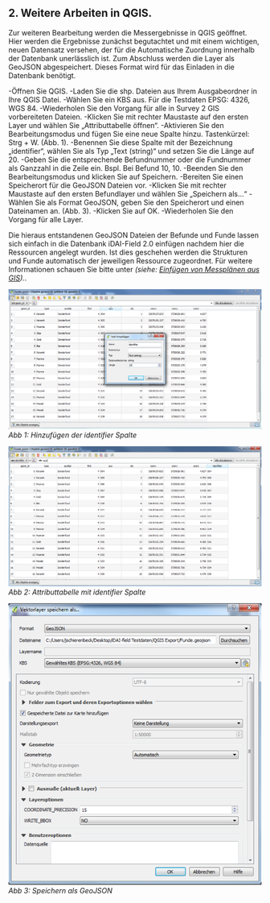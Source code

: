 ﻿## 2. Weitere Arbeiten in QGIS.

Zur weiteren Bearbeitung werden die Messergebnisse in QGIS geöffnet.
Hier werden die Ergebnisse zunächst begutachtet und mit einem wichtigen, neuen Datensatz versehen, der für die Automatische Zuordnung innerhalb der Datenbank unerlässlich ist. Zum Abschluss werden die Layer als GeoJSON abgespeichert.
Dieses Format wird für das Einladen in die Datenbank benötigt.

-Öffnen Sie QGIS.
-Laden Sie die shp. Dateien aus Ihrem Ausgabeordner in Ihre QGIS Datei.
-Wählen Sie ein KBS aus. Für die Testdaten EPSG: 4326, WGS 84.
-Wiederholen Sie den Vorgang für alle in Survey 2 GIS vorbereiteten Dateien.
-Klicken Sie mit rechter Maustaste auf den ersten Layer und wählen Sie „Attributtabelle öffnen“.
-Aktivieren Sie den Bearbeitungsmodus und fügen Sie eine neue Spalte hinzu. Tastenkürzel: Strg + W. (Abb. 1).
-Benennen Sie diese Spalte mit der Bezeichnung „identifier“, wählen Sie als Typ „Text (string)“ und setzen Sie die Länge auf 20.
-Geben Sie die entsprechende Befundnummer oder die Fundnummer als Ganzzahl in die Zeile ein. Bspl. Bei Befund 10, 10.
-Beenden Sie den Bearbeitungsmodus und klicken Sie auf Speichern.
-Bereiten Sie einen Speicherort für die GeoJSON Dateien vor.
-Klicken Sie mit rechter Maustaste auf den ersten Befundlayer und wählen Sie „Speichern als...“
-Wählen Sie als Format GeoJSON, geben Sie den Speicherort und einen Dateinamen an. (Abb. 3).
-Klicken Sie auf OK.
-Wiederholen Sie den Vorgang für alle Layer.

Die hieraus entstandenen GeoJSON Dateien der Befunde und Funde lassen sich einfach in die Datenbank iDAI-Field 2.0 einfügen nachdem hier die Ressourcen angelegt wurden.
Ist dies geschehen werden die Strukturen und Funde automatisch der jeweiligen Ressource zugeordnet.
Für weitere Informationen schauen Sie bitte unter *(siehe: [Einfügen von Messplänen aus GIS](../../manual/14._gis)).*.

![handbuch_working_in_qgis_01](images/handbuch_working_in_qgis_01.PNG)\
*Abb 1: Hinzufügen der identifier Spalte*

![handbuch_working_in_qgis_02](images/handbuch_working_in_qgis_02.PNG)\
*Abb 2: Attributtabelle mit identifier Spalte*

![handbuch_working_in_qgis_03](images/handbuch_working_in_qgis_03.PNG)\
*Abb 3: Speichern als GeoJSON*


